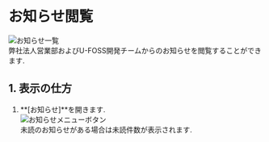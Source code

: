 # お知らせ閲覧

![お知らせ一覧](../asset/image/announcements/announcements.png)
<br>
弊社法人営業部およびU-FOSS開発チームからのお知らせを閲覧することができます.

## 1. 表示の仕方
1. **[お知らせ]**を開きます.   
   ![お知らせメニューボタン](../asset/image/announcements/menu_button.png)
   <br>
   未読のお知らせがある場合は未読件数が表示されます.